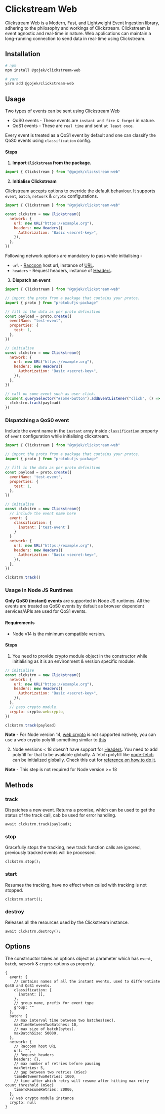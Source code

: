 # Clickstream Web

Clickstream Web is a Modern, Fast, and Lightweight Event Ingestion library, adhering to the philosophy and workings of Clickstream. Clickstream is event agnostic and real-time in nature. Web applications can maintain a long-running connection to send data in real-time using Clickstream.

## Installation

```sh
# npm
npm install @gojek/clickstream-web

# yarn
yarn add @gojek/clickstream-web
```

## Usage

Two types of events can be sent using Clickstream Web

- QoS0 events - These events are `instant and fire & forget` in nature.
- QoS1 events - These are `real time` and sent `at least once`.

Every event is treated as a QoS1 event by default and one can classify the QoS0 events using `classification` config.

#### Steps

1. **Import `Clickstream` from the package.**

```js
import { Clickstream } from "@gojek/clickstream-web"
```

2. **Initialise Clickstream**

Clickstream accepts options to override the default behaviour. It supports `event`, `batch`, `network` & `crypto` configurations.

```js
import { Clickstream } from "@gojek/clickstream-web"

const clckstrm = new Clickstream({
  network: {
    url: new URL("https://example.org"),
    headers: new Headers({
      Authorization: "Basic <secret-key>",
    }),
  },
})
```

Following network options are mandatory to pass while initialising -

- `url` - [Raccoon](https://odpf.github.io/raccoon/) host url, instance of [URL](https://developer.mozilla.org/en-US/docs/Web/API/URL).
- `headers` - Request headers, instance of [Headers](https://developer.mozilla.org/en-US/docs/Web/API/Headers).

3. **Dispatch an event**

```js
import { Clickstream } from "@gojek/clickstream-web"

// import the proto from a package that contains your protos.
import { proto } from "protobufjs-package"

// fill in the data as per proto definition
const payload = proto.create({
  eventName: "test-event",
  properties: {
    test: 1,
  },
})

// initialise
const clckstrm = new Clickstream({
  network: {
    url: new URL("https://example.org"),
    headers: new Headers({
      Authorization: "Basic <secret-key>",
    }),
  },
})

// call on some event such as user click.
document.querySelector("#some-button").addEventListener("click", () => {
  clckstrm.track(payload)
})
```

### Dispatching a QoS0 event

Include the event name in the `instant` array inside `classification` property of `event` configuration while initialising clickstream.

```js
import { Clickstream } from "@gojek/clickstream-web"

// import the proto from a package that contains your protos.
import { proto } from "protobufjs-package"

// fill in the data as per proto definition
const payload = proto.create({
  eventName: 'test-event',
  properties: {
    test: 1,
  },
})

// initialise
const clckstrm = new Clickstream({
  // include the event name here
  event: {
    classification: {
      instant: ['test-event']
    }
  }
  network: {
    url: new URL("https://example.org"),
    headers: new Headers({
      Authorization: "Basic <secret-key>",
    }),
  },
})

clckstrm.track()
```

### Usage in Node JS Runtimes

**Only QoS0 (instant) events** are supported in Node JS runtimes. All the events are treated as QoS0 events by default as browser dependent services/APIs are used for QoS1 events.

#### Requirements

- Node v14 is the minimum compatible version.

#### Steps

1. You need to provide crypto module object in the constructor while initialising as it is an environment & version specific module.

```js
// initialise
const clckstrm = new Clickstream({
  network: {
    url: new URL("https://example.org"),
    headers: new Headers({
      Authorization: "Basic <secret-key>",
    }),
  },
  // pass crypto module.
  crypto: crypto.webcrypto,
})

clckstrm.track(payload)
```

**Note** - For Node version 14, [web crypto](https://developer.mozilla.org/en-US/docs/Web/API/Web_Crypto_API) is not supported natively, you can use a web crypto polyfill something similar to [this](https://www.npmjs.com/package/@peculiar/webcrypto)

2. Node versions < 18 doesn't have support for [Headers](https://developer.mozilla.org/en-US/docs/Web/API/Headers). You need to add polyfill for that to be available globally. A fetch polyfill like [node-fetch](https://github.com/node-fetch/node-fetch) can be initialized globally. Check this out for [reference on how to do it](https://github.com/node-fetch/node-fetch#providing-global-access).

**Note** - This step is not required for Node version >= 18

## Methods

### track

Dispatches a new event. Returns a promise, which can be used to get the status of the track call, cab be used for error handling.

```
await clckstrm.track(payload);
```

### stop

Gracefully stops the tracking, new track function calls are ignored, previously tracked events will be processed.

```
clckstrm.stop();
```

### start

Resumes the tracking, have no effect when called with tracking is not stopped.

```
clckstrm.start();
```

### destroy

Releases all the resources used by the Clickstream instance.

```
await clckstrm.destroy();
```

## Options

The constrsuctor takes an options object as parameter which has `event`, `batch`, `network` & `crypto` options as property.

```
{
  event: {
    // contains names of all the instant events, used to differentiate QoS0 and QoS1 events.
    classification: {
      instant: [],
    },
    // group name, prefix for event type
    group: ""
  },
  batch: {
    // max interval time between two batches(sec).
    maxTimeBetweenTwoBatches: 10,
    // max size of batch(bytes).
    maxBatchSize: 50000,
  },
  network: {
    // Raccoon host URL
    url: "",
    // Request headers
    headers: {},
    // max number of retries before pausing
    maxRetries: 5,
    // gap between two retries (mSec)
    timeBetweenTwoRetries: 1000,
    // time after which retry will resume after hitting max retry count threshold (mSec)
    timeToResumeRetries: 20000,
  },
  // web crypto module instance
  crypto: null
}

```
